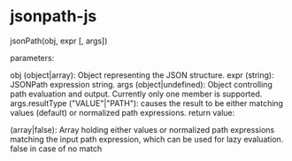 # jsonpath-js
jsonPath(obj, expr [, args])

parameters:

obj (object|array):
Object representing the JSON structure.
expr (string):
JSONPath expression string.
args (object|undefined):
Object controlling path evaluation and output. Currently only one member is supported.
args.resultType ("VALUE"|"PATH"):
causes the result to be either matching values (default) or normalized path expressions.
return value:

(array|false):
Array holding either values or normalized path expressions matching the input path expression, which can be used for lazy evaluation. false in case of no match
